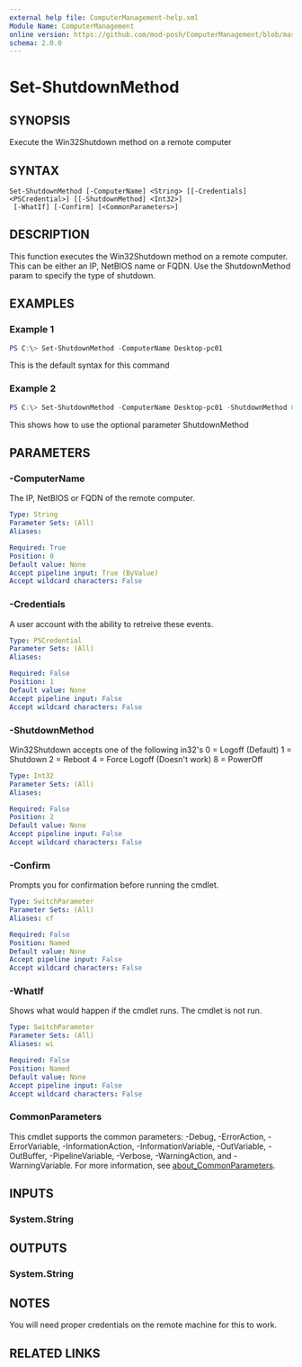 ```yaml
---
external help file: ComputerManagement-help.xml
Module Name: ComputerManagement
online version: https://github.com/mod-posh/ComputerManagement/blob/master/docs/Set-ShutdownMethod.md#set-shutdownmethod
schema: 2.0.0
---
```


# Set-ShutdownMethod

## SYNOPSIS
Execute the Win32Shutdown method on a remote computer

## SYNTAX

```
Set-ShutdownMethod [-ComputerName] <String> [[-Credentials] <PSCredential>] [[-ShutdownMethod] <Int32>]
 [-WhatIf] [-Confirm] [<CommonParameters>]
```

## DESCRIPTION
This function executes the Win32Shutdown method on a remote computer. This can
be either an IP, NetBIOS name or FQDN. Use the ShutdownMethod param to specify
the type of shutdown.

## EXAMPLES

### Example 1
```powershell
PS C:\> Set-ShutdownMethod -ComputerName Desktop-pc01
```

This is the default syntax for this command

### Example 2
```powershell
PS C:\> Set-ShutdownMethod -ComputerName Desktop-pc01 -ShutdownMethod 0
```

This shows how to use the optional parameter ShutdownMethod

## PARAMETERS

### -ComputerName
The IP, NetBIOS or FQDN of the remote computer.

```yaml
Type: String
Parameter Sets: (All)
Aliases:

Required: True
Position: 0
Default value: None
Accept pipeline input: True (ByValue)
Accept wildcard characters: False
```

### -Credentials
A user account with the ability to retreive these events.

```yaml
Type: PSCredential
Parameter Sets: (All)
Aliases:

Required: False
Position: 1
Default value: None
Accept pipeline input: False
Accept wildcard characters: False
```

### -ShutdownMethod
Win32Shutdown accepts one of the following in32's
 0 = Logoff (Default)
 1 = Shutdown
 2 = Reboot
 4 = Force Logoff (Doesn't work)
 8 = PowerOff

```yaml
Type: Int32
Parameter Sets: (All)
Aliases:

Required: False
Position: 2
Default value: None
Accept pipeline input: False
Accept wildcard characters: False
```

### -Confirm
Prompts you for confirmation before running the cmdlet.

```yaml
Type: SwitchParameter
Parameter Sets: (All)
Aliases: cf

Required: False
Position: Named
Default value: None
Accept pipeline input: False
Accept wildcard characters: False
```

### -WhatIf
Shows what would happen if the cmdlet runs.
The cmdlet is not run.

```yaml
Type: SwitchParameter
Parameter Sets: (All)
Aliases: wi

Required: False
Position: Named
Default value: None
Accept pipeline input: False
Accept wildcard characters: False
```

### CommonParameters
This cmdlet supports the common parameters: -Debug, -ErrorAction, -ErrorVariable, -InformationAction, -InformationVariable, -OutVariable, -OutBuffer, -PipelineVariable, -Verbose, -WarningAction, and -WarningVariable. For more information, see [about_CommonParameters](http://go.microsoft.com/fwlink/?LinkID=113216).

## INPUTS

### System.String
## OUTPUTS

### System.String
## NOTES
You will need proper credentials on the remote machine for this to work.

## RELATED LINKS
